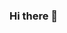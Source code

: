 ### Hi there 👋

<!--
**samanthawarrick/samanthawarrick** is a ✨ _special_ ✨ repository because its `README.md` (this file) appears on your GitHub profile.

Here are some ideas to get you started:

👋 Hi! I’m Samantha
👀 I’m a full-stack software engineer that enjoys contributing to open-source products and solving challenging problems.
🔭 I’m currently working on ZusTime, Zustand's first Chrome DevTool for time travel debugging and component hierarchy visualization
🌱 I’m currently building skills in full stack development, Chrome API, WebRTC, and whatever I can!
👯 I’m looking to collaborate on open source products. I love teamwork and contributing to this community!
📫 How to reach me: samanthawarrick@gmail.com
😄 Pronouns: she/her
-->
